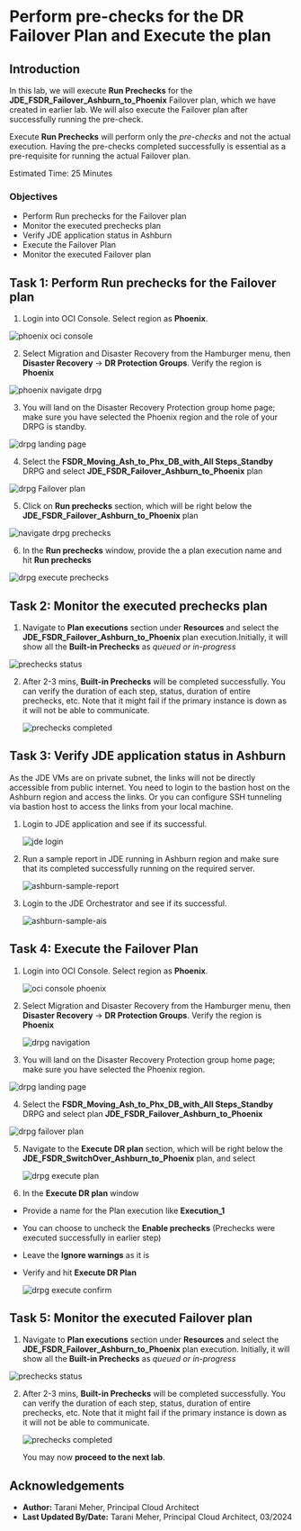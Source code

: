 # Perform pre-checks for the DR Failover Plan and Execute the plan

## Introduction

In this lab, we will execute **Run Prechecks** for the **JDE\_FSDR\_Failover\_Ashburn\_to\_Phoenix** Failover plan, which we have created in earlier lab. We will also execute the Failover plan after successfully running the pre-check.

Execute **Run Prechecks**  will perform only the *pre-checks* and not the actual execution. Having the pre-checks completed successfully is essential as a pre-requisite for running the actual Failover plan.

Estimated Time: 25 Minutes

### Objectives

- Perform Run prechecks for the Failover plan
- Monitor the executed prechecks plan
- Verify JDE application status in Ashburn
- Execute the Failover Plan
- Monitor the executed Failover plan

## Task 1: Perform Run prechecks for the Failover plan

1. Login into OCI Console. Select region as **Phoenix**.

  ![phoenix oci console](./images/phoenix-region.png)

2. Select Migration and Disaster Recovery from the Hamburger menu, then **Disaster Recovery** -> **DR Protection Groups**. Verify the region is **Phoenix**

  ![phoenix navigate drpg](./images/phoenix-drpgpage.png)

3. You will land on the Disaster Recovery Protection group home page; make sure you have selected the Phoenix region and the role of your DRPG is standby. 

  ![drpg landing page](./images/phoenix-drpg.png)

4. Select the **FSDR\_Moving\_Ash\_to\_Phx\_DB\_with\_All Steps\_Standby** DRPG and select **JDE\_FSDR\_Failover\_Ashburn\_to\_Phoenix** plan

  ![drpg Failover plan](./images/phoenix-fo-plan.png)

5. Click on **Run prechecks** section, which will be right below the **JDE\_FSDR\_Failover\_Ashburn\_to\_Phoenix** plan

  ![navigate drpg prechecks](./images/phoenix-run-prechecks.png)

6. In the **Run prechecks** window, provide the a plan execution name and hit **Run prechecks**

  ![drpg execute prechecks](./images/phoenix-execute-prechecks.png)

## Task 2: Monitor the executed prechecks plan

1. Navigate to **Plan executions** section under **Resources** and select the **JDE\_FSDR\_Failover\_Ashburn\_to\_Phoenix** plan execution.Initially, it will show all the **Built-in Prechecks** as *queued or in-progress*

  ![prechecks status](./images/phoenix-execute-in-progress.png)


2. After 2-3 mins, **Built-in Prechecks**  will be completed successfully. You can verify the duration of each step, status, duration of entire prechecks, etc. Note that it might fail if the primary instance is down as it will not be able to communicate.

      ![prechecks completed](./images/phoenix-execute-done.png)

## Task 3: Verify JDE application status in Ashburn
      
  As the JDE VMs are on private subnet, the links will not be directly accessible from public internet. You need to login to the bastion host on the Ashburn region and access the links. Or you can configure SSH tunneling via bastion host to access the links from your local machine. 

1. Login to JDE application and see if its successful. 

    ![jde login](./images/ashburn-jde-login.png)

2. Run a sample report in JDE running in Ashburn region and make sure that its completed successfully running on the required server.

    ![ashburn-sample-report](./images/ashburn-sample-report.png)

3. Login to the JDE Orchestrator and see if its successful.

    ![ashburn-sample-ais](./images/ashburn-sample-ais.png) 

## Task 4: Execute the Failover Plan

1. Login into OCI Console. Select region as **Phoenix**.
 
    ![oci console phoenix](./images/phoenix-region.png)

2. Select Migration and Disaster Recovery from the Hamburger menu, then **Disaster Recovery** -> **DR Protection Groups**. Verify the region is **Phoenix**

    ![drpg navigation](./images/phoenix-drpgpage.png)

3. You will land on the Disaster Recovery Protection group home page; make sure you have selected the Phoenix region.

  ![drpg landing page](./images/phoenix-drpg.png)

4. Select the **FSDR\_Moving\_Ash\_to\_Phx\_DB\_with\_All Steps\_Standby** DRPG and select plan **JDE\_FSDR\_Failover\_Ashburn\_to\_Phoenix**

  ![drpg failover plan](./images/phoenix-fo-plan.png)

5. Navigate to the **Execute DR plan** section, which will be right below the **JDE\_FSDR\_SwitchOver\_Ashburn\_to\_Phoenix** plan, and select

    ![drpg execute plan](./images/phoenix-execute-plan.png)

6. In the **Execute DR plan** window

- Provide a name for the Plan execution like **Execution_1**
- You can choose to uncheck the **Enable prechecks**  (Prechecks were executed successfully in earlier step)
- Leave the **Ignore warnings** as it is
- Verify and hit **Execute DR Plan**

    ![drpg execute confirm](./images/phoenix-execute-run-1.png)

## Task 5: Monitor the executed Failover plan

1. Navigate to **Plan executions** section under **Resources** and select the **JDE\_FSDR\_Failover\_Ashburn\_to\_Phoenix** plan execution. Initially, it will show all the **Built-in Prechecks** as *queued or in-progress*

  ![prechecks status](./images/phoenix-execute-in-progress.png)


2. After 2-3 mins, **Built-in Prechecks**  will be completed successfully. You can verify the duration of each step, status, duration of entire prechecks, etc. Note that it might fail if the primary instance is down as it will not be able to communicate.

      ![prechecks completed](./images/phoenix-execute-done.png)

   You may now **proceed to the next lab**.

## Acknowledgements

- **Author:** Tarani Meher, Principal Cloud Architect
- **Last Updated By/Date:** Tarani Meher, Principal Cloud Architect, 03/2024

